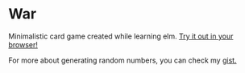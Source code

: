# War

Minimalistic card game created while learning elm.
[Try it out in your browser!](https://html-preview.github.io/?url=https://raw.githubusercontent.com/mal2994/war/master/index.html)

For more about generating random numbers, you can check my [gist.](https://gist.github.com/mal2994/d941041c0bf2ab14e9903bd159b5ba10)

